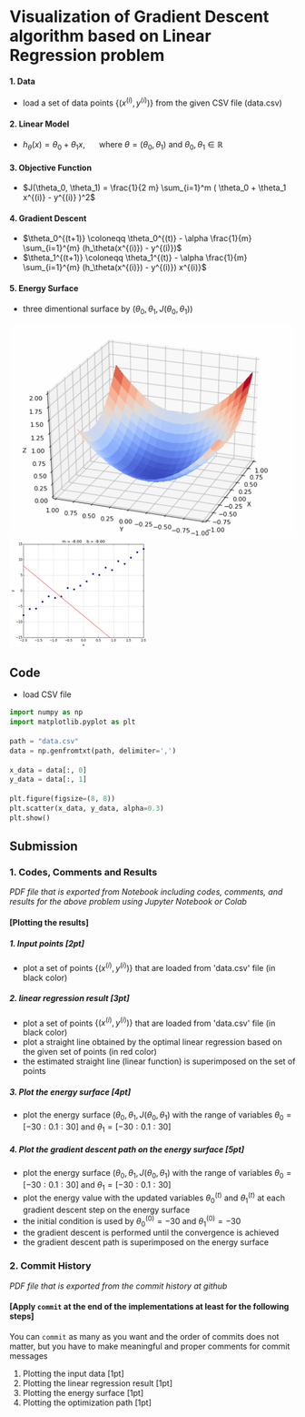 # Visualization of Gradient Descent algorithm based on Linear Regression problem

#### 1. Data

- load a set of data points $`\{ (x^{(i)}, y^{(i)}) \}`$ from the given CSV file (data.csv)

#### 2. Linear Model

- $`h_\theta(x) = \theta_0 + \theta_1 x`$, $`\quad`$ where $`\theta = (\theta_0, \theta_1)`$ and $`\theta_0, \theta_1 \in \mathbb{R}`$

#### 3. Objective Function

- $`J(\theta_0, \theta_1) = \frac{1}{2 m} \sum_{i=1}^m ( \theta_0 + \theta_1 x^{(i)} - y^{(i)} )^2`$

#### 4. Gradient Descent
 
- $`\theta_0^{(t+1)} \coloneqq \theta_0^{(t)} - \alpha \frac{1}{m} \sum_{i=1}^{m} (h_\theta(x^{(i)}) - y^{(i)})`$
- $`\theta_1^{(t+1)} \coloneqq \theta_1^{(t)} - \alpha \frac{1}{m} \sum_{i=1}^{m} (h_\theta(x^{(i)}) - y^{(i)}) x^{(i)}`$

#### 5. Energy Surface

- three dimentional surface by $`(\theta_0, \theta_1, J(\theta_0, \theta_1))`$

![](GradientDescent.gif)
![](estimation.gif)

## Code

- load CSV file

``` python
import numpy as np
import matplotlib.pyplot as plt

path = "data.csv"
data = np.genfromtxt(path, delimiter=',')

x_data = data[:, 0]
y_data = data[:, 1]

plt.figure(figsize=(8, 8))
plt.scatter(x_data, y_data, alpha=0.3)
plt.show()
```
 
## Submission

### 1. Codes, Comments and Results

_PDF file that is exported from Notebook including codes, comments, and results for the above problem using Jupyter Notebook or Colab_

#### [Plotting the results]

##### 1. Input points [2pt]
- plot a set of points $`\{ (x^{(i)}, y^{(i)}) \}`$ that are loaded from 'data.csv' file (in black color)

##### 2. linear regression result [3pt]
- plot a set of points $`\{ (x^{(i)}, y^{(i)}) \}`$ that are loaded from 'data.csv' file (in black color)
- plot a straight line obtained by the optimal linear regression based on the given set of points (in red color)
- the estimated straight line (linear function) is superimposed on the set of points

##### 3. Plot the energy surface [4pt]
- plot the energy surface $`(\theta_0, \theta_1, J(\theta_0, \theta_1)`$ with the range of variables $`\theta_0 = [-30 : 0.1 : 30]`$ and $`\theta_1 = [-30 : 0.1 : 30]`$

##### 4. Plot the gradient descent path on the energy surface [5pt]
- plot the energy surface $`(\theta_0, \theta_1, J(\theta_0, \theta_1)`$ with the range of variables $`\theta_0 = [-30 : 0.1 : 30]`$ and $`\theta_1 = [-30 : 0.1 : 30]`$
- plot the energy value with the updated variables $`\theta_0^{(t)}`$ and $`\theta_1^{(t)}`$ at each gradient descent step on the energy surface
- the initial condition is used by $`\theta_0^{(0)} = -30`$ and $`\theta_1^{(0)} = -30`$ 
- the gradient descent is performed until the convergence is achieved
- the gradient descent path is superimposed on the energy surface

### 2. Commit History

_PDF file that is exported from the commit history at github_

#### [Apply `commit` at the end of the implementations at least for the following steps]

You can `commit` as many as you want and the order of commits does not matter, but you have to make meaningful and proper comments for commit messages

1. Plotting the input data [1pt]
2. Plotting the linear regression result [1pt]
3. Plotting the energy surface [1pt]
4. Plotting the optimization path [1pt]
